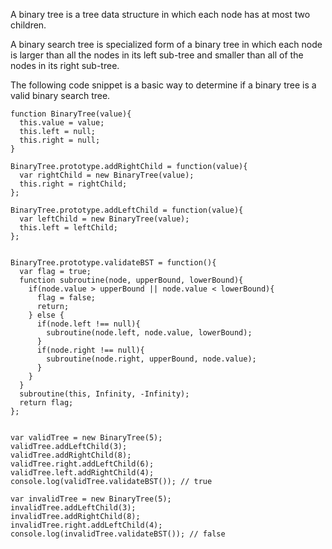 A binary tree is a tree data structure in which each node has at most two children. 

A binary search tree is specialized form of a binary tree in which each node is larger than all the nodes in its left sub-tree and smaller than all of the nodes in its right sub-tree.

The following code snippet is a basic way to determine if a binary tree is a valid binary search tree.

```
function BinaryTree(value){
  this.value = value;
  this.left = null;
  this.right = null;
}

BinaryTree.prototype.addRightChild = function(value){
  var rightChild = new BinaryTree(value);
  this.right = rightChild;
};

BinaryTree.prototype.addLeftChild = function(value){
  var leftChild = new BinaryTree(value);
  this.left = leftChild;
};


BinaryTree.prototype.validateBST = function(){
  var flag = true;
  function subroutine(node, upperBound, lowerBound){
    if(node.value > upperBound || node.value < lowerBound){
      flag = false;
      return;
    } else {
      if(node.left !== null){
        subroutine(node.left, node.value, lowerBound);
      }
      if(node.right !== null){
        subroutine(node.right, upperBound, node.value);
      }
    }
  }
  subroutine(this, Infinity, -Infinity);
  return flag;
};


var validTree = new BinaryTree(5);
validTree.addLeftChild(3);
validTree.addRightChild(8);
validTree.right.addLeftChild(6);
validTree.left.addRightChild(4);
console.log(validTree.validateBST()); // true

var invalidTree = new BinaryTree(5);
invalidTree.addLeftChild(3);
invalidTree.addRightChild(8);
invalidTree.right.addLeftChild(4);
console.log(invalidTree.validateBST()); // false
```
